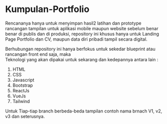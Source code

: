 # Kumpulan-Portfolio
Rencananya hanya untuk menyimpan hasil2 latihan dan prototype rancangan tampilan untuk aplikasi mobile maupun website sebelum benar benar di publis dan di produksi, repository ini khusus hanya untuk Landing Page Portfolio dan CV, maupun data diri pribadi tampil secara digital.

Berhubungan repository ini hanya berfokus untuk sekedar blueprint atau rancangan front end saja, maka  
Teknologi yang akan dipakai untuk sekarang dan kedepannya antara lain :
1. HTML
2. CSS
3. Javascript
4. Bootstrap
5. ReactJs
6. VueJs
7. Tailwind

Untuk Tiap-tiap branch berbeda-beda tampilan contoh nama brnach V1, v2, v3 dan seterusnya.
